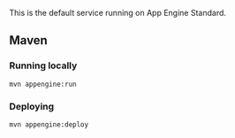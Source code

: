 This is the default service running on App Engine Standard.

## Maven
### Running locally

    mvn appengine:run

### Deploying

    mvn appengine:deploy